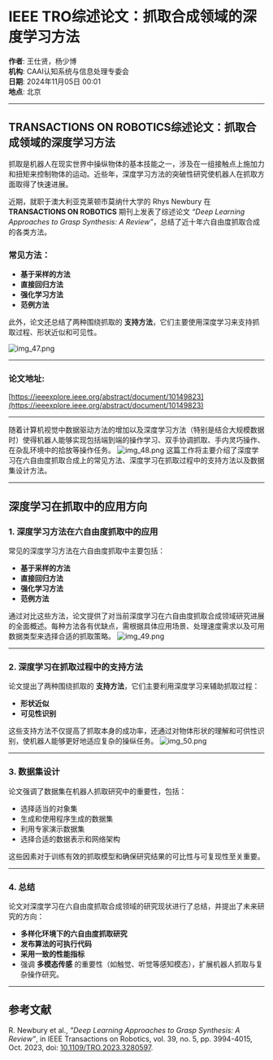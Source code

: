 # IEEE TRO综述论文：抓取合成领域的深度学习方法

**作者**: 王仕贤，杨少博  
**机构**: CAAI认知系统与信息处理专委会  
**日期**: 2024年11月05日 00:01  
**地点**: 北京

---

## **TRANSACTIONS ON ROBOTICS综述论文：抓取合成领域的深度学习方法**

抓取是机器人在现实世界中操纵物体的基本技能之一，涉及在一组接触点上施加力和扭矩来控制物体的运动。近些年，深度学习方法的突破性研究使机器人在抓取方面取得了快速进展。

近期，就职于澳大利亚克莱顿市莫纳什大学的 Rhys Newbury 在 **TRANSACTIONS ON ROBOTICS** 期刊上发表了综述论文 *“Deep
Learning Approaches to Grasp Synthesis: A Review”*，总结了近十年六自由度抓取合成的各类方法。

### 常见方法：

- **基于采样的方法**
- **直接回归方法**
- **强化学习方法**
- **范例方法**

此外，论文还总结了两种围绕抓取的 **支持方法**，它们主要使用深度学习来支持抓取过程、形状近似和可见性。

![img_47.png](../../1/assests/screenshot/screenshotBy12302024/img_47.png)

---

### **论文地址**:

[https://ieeexplore.ieee.org/abstract/document/10149823](https://ieeexplore.ieee.org/abstract/document/10149823)

---

随着计算机视觉中数据驱动方法的增加以及深度学习方法（特别是结合大规模数据时）使得机器人能够实现包括端到端的操作学习、双手协调抓取、手内灵巧操作、在杂乱环境中的拾放等操作任务。
![img_48.png](../../1/assests/screenshot/screenshotBy12302024/img_48.png)
这篇工作将主要介绍了深度学习在六自由度抓取合成上的常见方法、深度学习在抓取过程中的支持方法以及数据集设计方法。

---

## **深度学习在抓取中的应用方向**

### 1. 深度学习方法在六自由度抓取中的应用

常见的深度学习方法在六自由度抓取中主要包括：

- **基于采样的方法**
- **直接回归方法**
- **强化学习方法**
- **范例方法**

通过对比这些方法，论文提供了对当前深度学习在六自由度抓取合成领域研究进展的全面概述。每种方法各有优缺点，需根据具体应用场景、处理速度需求以及可用数据类型来选择合适的抓取策略。
![img_49.png](../../1/assests/screenshot/screenshotBy12302024/img_49.png)

---

### 2. 深度学习在抓取过程中的支持方法

论文提出了两种围绕抓取的 **支持方法**，它们主要利用深度学习来辅助抓取过程：

- **形状近似**
- **可见性识别**

这些支持方法不仅提高了抓取本身的成功率，还通过对物体形状的理解和可供性识别，使机器人能够更好地适应复杂的操纵任务。
![img_50.png](../../1/assests/screenshot/screenshotBy12302024/img_50.png)

---

### 3. 数据集设计

论文强调了数据集在机器人抓取研究中的重要性，包括：

- 选择适当的对象集
- 生成和使用程序生成的数据集
- 利用专家演示数据集
- 选择合适的数据表示和网络架构

这些因素对于训练有效的抓取模型和确保研究结果的可比性与可复现性至关重要。

---

### 4. 总结

论文对深度学习在六自由度抓取合成领域的研究现状进行了总结，并提出了未来研究的方向：

- **多样化环境下的六自由度抓取研究**
- **发布算法的可执行代码**
- **采用一致的性能指标**
- 强调 **多模态传感** 的重要性（如触觉、听觉等感知模态），扩展机器人抓取与复杂操作研究。

---

## **参考文献**

R. Newbury et al., *"Deep Learning Approaches to Grasp Synthesis: A Review"*, in IEEE Transactions on Robotics, vol. 39,
no. 5, pp. 3994-4015, Oct. 2023, doi: [10.1109/TRO.2023.3280597](https://doi.org/10.1109/TRO.2023.3280597).